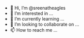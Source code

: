 - 👋 Hi, I’m @sreenatheagles
- 👀 I’m interested in ...
- 🌱 I’m currently learning ...
- 💞️ I’m looking to collaborate on ...
- 📫 How to reach me ...

<!---
sreenatheagles/sreenatheagles is a ✨ special ✨ repository because its `README.md` (this file) appears on your GitHub profile.
You can click the Preview link to take a look at your changes.
--->
